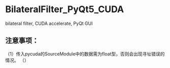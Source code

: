 # BilateralFilter_PyQt5_CUDA
bilateral filter, CUDA accelerate, PyQt GUI

## 注意事项：
（1）传入pycuda的SourceModule中的数据需为float型，否则会出现寻址错误的情况。
（）
